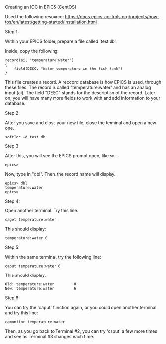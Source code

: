 Creating an IOC in EPICS (CentOS)

Used the following resource: https://docs.epics-controls.org/projects/how-tos/en/latest/getting-started/installation.html



Step 1:

Within your EPICS folder, prepare a file called 'test.db'. 

Inside, copy the following:

```
record(ai, "temperature:water")
{
    field(DESC, "Water temperature in the fish tank")
}
```

This file creates a record. A reccord database is how EPICS is used, through these files. The record is called "temperature:water" and has an analog input (ai). The field "DESC" stands for the description of the record. Later on, you will have many more fields to work with and add information to your database. 

Step 2:

After you save and close your new file, close the terminal and open a new one. 

```
softIoc -d test.db
```

Step 3:

After this, you will see the EPICS prompt open, like so:

```
epics>
```

Now, type in "dbl". Then, the record name will display.

```
epics> dbl
temperature:water
epics>
```

Step 4:

Open another terminal. Try this line. 

```
caget temperature:water
```

This should display:

```
temperature:water 0
```

Step 5:

Within the same terminal, try the following line:

```
caput temperature:water 6
```

This should display:

```
Old: temperature:water         0
New: temperature:water         6
```

Step 6:

You can try the 'caput' function again, or you could open another terminal and try this line:

```
camonitor temperature:water
```

Then, as you go back to Terminal #2, you can try 'caput' a few more times and see as Terminal #3 changes each time. 


